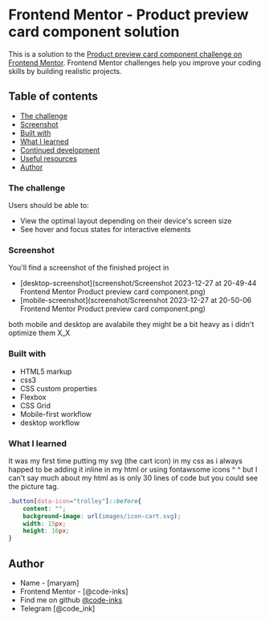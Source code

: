 # Frontend Mentor - Product preview card component solution

This is a solution to the [Product preview card component challenge on Frontend Mentor](https://www.frontendmentor.io/challenges/product-preview-card-component-GO7UmttRfa). Frontend Mentor challenges help you improve your coding skills by building realistic projects. 

## Table of contents

  - [The challenge](#the-challenge)
  - [Screenshot](#screenshot)
  - [Built with](#built-with)
  - [What I learned](#what-i-learned)
  - [Continued development](#continued-development)
  - [Useful resources](#useful-resources)
  - [Author](#author)

### The challenge

Users should be able to:

- View the optimal layout depending on their device's screen size
- See hover and focus states for interactive elements

### Screenshot

You'll find a screenshot of the finished project in 
- [desktop-screenshot](screenshot/Screenshot 2023-12-27 at 20-49-44 Frontend Mentor Product preview card component.png)
- [mobile-screenshot](screenshot/Screenshot 2023-12-27 at 20-50-06 Frontend Mentor Product preview card component.png)

both mobile and desktop are avalabile they might be a bit heavy as i didn't optimize them X_X 

### Built with

- HTML5 markup
- css3
- CSS custom properties
- Flexbox
- CSS Grid
- Mobile-first workflow
- desktop workflow

### What I learned

It was my first time putting my svg (the cart icon) in my css as i always happed to be adding it inline in my html 
or using fontawsome icons ^ ^ but I can't say much about my html as is only 30 lines of code but you could see the picture tag.

```css
.button[data-icon="trolley"]::before{
    content: "";
    background-image: url(images/icon-cart.svg);
    width: 15px;
    height: 16px;
}
```
## Author

- Name - [maryam]
- Frontend Mentor - [@code-inks]
- Find me on github [@code-inks](https://github.com/Code-inks/WEBSITE-S/)
- Telegram [@code_ink]
